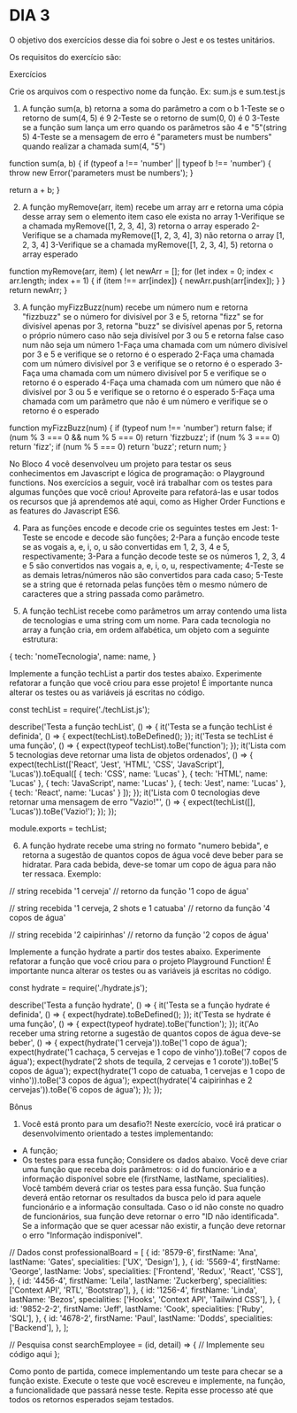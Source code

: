 # DIA 3

O objetivo dos exercícios desse dia foi sobre o Jest e os testes unitários.

Os requisitos do exercício são:

Exercícios

Crie os arquivos com o respectivo nome da função. Ex: sum.js e sum.test.js

1. A função sum(a, b) retorna a soma do parâmetro a com o b
  1-Teste se o retorno de sum(4, 5) é 9
  2-Teste se o retorno de sum(0, 0) é 0
  3-Teste se a função sum lança um erro quando os parâmetros são 4 e "5"(string 5)
  4-Teste se a mensagem de erro é "parameters must be numbers" quando realizar a chamada sum(4, "5")

function sum(a, b) {
  if (typeof a !== 'number' || typeof b !== 'number') {
    throw new Error('parameters must be numbers');
  }

  return a + b;
}

2. A função myRemove(arr, item) recebe um array arr e retorna uma cópia desse array sem o elemento item caso ele exista no array
  1-Verifique se a chamada myRemove([1, 2, 3, 4], 3) retorna o array esperado
  2-Verifique se a chamada myRemove([1, 2, 3, 4], 3) não retorna o array [1, 2, 3, 4]
  3-Verifique se a chamada myRemove([1, 2, 3, 4], 5) retorna o array esperado

function myRemove(arr, item) {
  let newArr = [];
  for (let index = 0; index < arr.length; index += 1) {
    if (item !== arr[index]) {
      newArr.push(arr[index]);
    }
  }
  return newArr;
}

3. A função myFizzBuzz(num) recebe um número num e retorna "fizzbuzz" se o número for divisível por 3 e 5, retorna "fizz" se for divisível apenas por 3, retorna "buzz" se divisível apenas por 5, retorna o próprio número caso não seja divisível por 3 ou 5 e retorna false caso num não seja um número
  1-Faça uma chamada com um número divisível por 3 e 5 e verifique se o retorno é o esperado
  2-Faça uma chamada com um número divisível por 3 e verifique se o retorno é o esperado
  3-Faça uma chamada com um número divisível por 5 e verifique se o retorno é o esperado
  4-Faça uma chamada com um número que não é divisível por 3 ou 5 e verifique se o retorno é o esperado
  5-Faça uma chamada com um parâmetro que não é um número e verifique se o retorno é o esperado

function myFizzBuzz(num) {
  if (typeof num !== 'number') return false;
  if (num % 3 === 0 && num % 5 === 0) return 'fizzbuzz';
  if (num % 3 === 0) return 'fizz';
  if (num % 5 === 0) return 'buzz';
  return num;
}

No Bloco 4 você desenvolveu um projeto para testar os seus conhecimentos em Javascript e lógica de programação: o Playground functions. Nos exercícios a seguir, você irá trabalhar com os testes para algumas funções que você criou! Aproveite para refatorá-las e usar todos os recursos que já aprendemos até aqui, como as Higher Order Functions e as features do Javascript ES6.

4. Para as funções encode e decode crie os seguintes testes em Jest:
  1-Teste se encode e decode são funções;
  2-Para a função encode teste se as vogais a, e, i, o, u são convertidas em 1, 2, 3, 4 e 5, respectivamente;
  3-Para a função decode teste se os números 1, 2, 3, 4 e 5 são convertidos nas vogais a, e, i, o, u, respectivamente;
  4-Teste se as demais letras/números não são convertidos para cada caso;
  5-Teste se a string que é retornada pelas funções têm o mesmo número de caracteres que a string passada como parâmetro.

5. A função techList recebe como parâmetros um array contendo uma lista de tecnologias e uma string com um nome. Para cada tecnologia no array a função cria, em ordem alfabética, um objeto com a seguinte estrutura:

{
  tech: 'nomeTecnologia',
  name: name,
}

Implemente a função techList a partir dos testes abaixo. Experimente refatorar a função que você criou para esse projeto! É importante nunca alterar os testes ou as variáveis já escritas no código.

const techList = require('./techList.js');

describe('Testa a função techList', () => {
  it('Testa se a função techList é definida', () => {
    expect(techList).toBeDefined();
  });
  it('Testa se techList é uma função', () => {
    expect(typeof techList).toBe('function');
  });
  it('Lista com 5 tecnologias deve retornar uma lista de objetos ordenados', () => {
    expect(techList(['React', 'Jest', 'HTML', 'CSS', 'JavaScript'], 'Lucas')).toEqual([
      {
        tech: 'CSS',
        name: 'Lucas'
      },
      {
        tech: 'HTML',
        name: 'Lucas'
      },
      {
        tech: 'JavaScript',
        name: 'Lucas'
      },
      {
        tech: 'Jest',
        name: 'Lucas'
      },
      {
        tech: 'React',
        name: 'Lucas'
      }
    ]);
  });
  it('Lista com 0 tecnologias deve retornar uma mensagem de erro "Vazio!"', () => {
    expect(techList([], 'Lucas')).toBe('Vazio!');
  });
});

module.exports = techList;

6. A função hydrate recebe uma string no formato "numero bebida", e retorna a sugestão de quantos copos de água você deve beber para se hidratar. Para cada bebida, deve-se tomar um copo de água para não ter ressaca. Exemplo:

// string recebida
'1 cerveja'
// retorno da função
'1 copo de água'

// string recebida
'1 cerveja, 2 shots e 1 catuaba'
// retorno da função
'4 copos de água'

// string recebida
'2 caipirinhas'
// retorno da função
'2 copos de água'

Implemente a função hydrate a partir dos testes abaixo. Experimente refatorar a função que você criou para o projeto Playground Function! É importante nunca alterar os testes ou as variáveis já escritas no código.

const hydrate = require('./hydrate.js');

describe('Testa a função hydrate', () => {
  it('Testa se a função hydrate é definida', () => {
    expect(hydrate).toBeDefined();
  });
  it('Testa se hydrate é uma função', () => {
    expect(typeof hydrate).toBe('function');
  });
  it('Ao receber uma string retorne a sugestão de quantos copos de água deve-se beber', () => {
    expect(hydrate('1 cerveja')).toBe('1 copo de água');
    expect(hydrate('1 cachaça, 5 cervejas e 1 copo de vinho')).toBe('7 copos de água');
    expect(hydrate('2 shots de tequila, 2 cervejas e 1 corote')).toBe('5 copos de água');
    expect(hydrate('1 copo de catuaba, 1 cervejas e 1 copo de vinho')).toBe('3 copos de água');
    expect(hydrate('4 caipirinhas e 2 cervejas')).toBe('6 copos de água');
  });
});

Bônus
1. Você está pronto para um desafio?! Neste exercício, você irá praticar o desenvolvimento orientado a testes implementando:
  * A função;
  * Os testes para essa função;
Considere os dados abaixo. Você deve criar uma função que receba dois parâmetros: o id do funcionário e a informação disponível sobre ele (firstName, lastName, specialities). Você também deverá criar os testes para essa função. Sua função deverá então retornar os resultados da busca pelo id para aquele funcionário e a informação consultada. Caso o id não conste no quadro de funcionários, sua função deve retornar o erro "ID não identificada". Se a informação que se quer acessar não existir, a função deve retornar o erro "Informação indisponível".

// Dados
const professionalBoard = [
  {
    id: '8579-6',
    firstName: 'Ana',
    lastName: 'Gates',
    specialities: ['UX', 'Design'],
  },
  {
    id: '5569-4',
    firstName: 'George',
    lastName: 'Jobs',
    specialities: ['Frontend', 'Redux', 'React', 'CSS'],
  },
  {
    id: '4456-4',
    firstName: 'Leila',
    lastName: 'Zuckerberg',
    specialities: ['Context API', 'RTL', 'Bootstrap'],
  },
  {
    id: '1256-4',
    firstName: 'Linda',
    lastName: 'Bezos',
    specialities: ['Hooks', 'Context API', 'Tailwind CSS'],
  },
  {
    id: '9852-2-2',
    firstName: 'Jeff',
    lastName: 'Cook',
    specialities: ['Ruby', 'SQL'],
  },
  {
    id: '4678-2',
    firstName: 'Paul',
    lastName: 'Dodds',
    specialities: ['Backend'],
  },
];

// Pesquisa
const searchEmployee = (id, detail) => {
  // Implemente seu código aqui
};

Como ponto de partida, comece implementando um teste para checar se a função existe. Execute o teste que você escreveu e implemente, na função, a funcionalidade que passará nesse teste. Repita esse processo até que todos os retornos esperados sejam testados.

